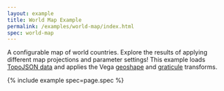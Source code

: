 ```yaml
---
layout: example
title: World Map Example
permalink: /examples/world-map/index.html
spec: world-map
---
```


A configurable map of world countries. Explore the results of applying different map projections and parameter settings! This example loads [TopoJSON data](../../docs/data/#topojson) and applies the Vega [geoshape](../../docs/transforms/geoshape) and [graticule](../../docs/transforms/graticule) transforms.

{% include example spec=page.spec %}
